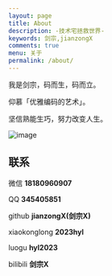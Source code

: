 ```yaml
---
layout: page
title: About
description: -技术宅拯救世界-
keywords: 剑宗,jianzongX
comments: true
menu: 关于
permalink: /about/
---
```


我是剑宗，码而生，码而立。

仰慕「优雅编码的艺术」。

坚信熟能生巧，努力改变人生。

![image](https://api.xecades.xyz/api?img=3&bilibili=jianzongX&github=jianzongX&wechat=18180960907&qq=345405851&email=18180960907%40163.com&date=2011-09-07&str=%E5%87%BA%E7%94%9F&quote=%E7%84%A1%E9%99%90%E9%80%B2%E6%AD%A5&luogu=hyl2023)

## 联系

微信 **18180960907**

QQ **345405851**

github **jianzongX(剑宗X)**

xiaokonglong **2023hyl**

luogu **hyl2023**

bilibili **剑宗X**

